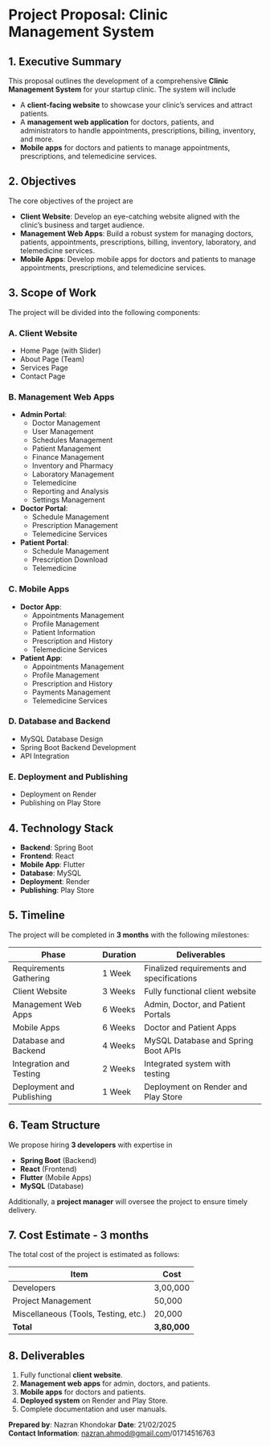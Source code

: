 
# **Project Proposal: Clinic Management System**

## **1. Executive Summary**
This proposal outlines the development of a comprehensive **Clinic Management System** for your startup clinic. The system will include
  - A **client-facing website** to showcase your clinic’s services and attract patients.
  - A **management web application** for doctors, patients, and administrators to handle appointments, prescriptions, billing, inventory, and more.
  - **Mobile apps** for doctors and patients to manage appointments, prescriptions, and telemedicine services.


## **2. Objectives**
The core objectives of the project are
  - **Client Website**: Develop an eye-catching website aligned with the clinic’s business and target audience.
  - **Management Web Apps**: Build a robust system for managing doctors, patients, appointments, prescriptions, billing, inventory, laboratory, and telemedicine services.
  - **Mobile Apps**: Develop mobile apps for doctors and patients to manage appointments, prescriptions, and telemedicine services.

## **3. Scope of Work**
The project will be divided into the following components:

### **A. Client Website**
- Home Page (with Slider)
- About Page (Team)
- Services Page
- Contact Page

### **B. Management Web Apps**
- **Admin Portal**:
  - Doctor Management
  - User Management
  - Schedules Management
  - Patient Management
  - Finance Management
  - Inventory and Pharmacy
  - Laboratory Management
  - Telemedicine
  - Reporting and Analysis
  - Settings Management
- **Doctor Portal**:
  - Schedule Management
  - Prescription Management
  - Telemedicine Services
- **Patient Portal**:
  - Schedule Management
  - Prescription Download
  - Telemedicine

### **C. Mobile Apps**
- **Doctor App**:
  - Appointments Management
  - Profile Management
  - Patient Information
  - Prescription and History
  - Telemedicine Services
- **Patient App**:
  - Appointments Management
  - Profile Management
  - Prescription and History
  - Payments Management
  - Telemedicine Services

### **D. Database and Backend**
- MySQL Database Design
- Spring Boot Backend Development
- API Integration

### **E. Deployment and Publishing**
- Deployment on Render
- Publishing on Play Store


## **4. Technology Stack**
- **Backend**: Spring Boot
- **Frontend**: React
- **Mobile App**: Flutter
- **Database**: MySQL
- **Deployment**: Render
- **Publishing**: Play Store


## **5. Timeline**
The project will be completed in **3 months** with the following milestones:

| **Phase**               | **Duration** | **Deliverables**                              |
|--------------------------|--------------|-----------------------------------------------|
| Requirements Gathering   | 1 Week       | Finalized requirements and specifications     |
| Client Website           | 3 Weeks      | Fully functional client website              |
| Management Web Apps      | 6 Weeks      | Admin, Doctor, and Patient Portals           |
| Mobile Apps              | 6 Weeks      | Doctor and Patient Apps                      |
| Database and Backend     | 4 Weeks      | MySQL Database and Spring Boot APIs          |
| Integration and Testing  | 2 Weeks      | Integrated system with testing               |
| Deployment and Publishing| 1 Week       | Deployment on Render and Play Store          |


## **6. Team Structure**
We propose hiring **3 developers** with expertise in
  - **Spring Boot** (Backend)
  - **React** (Frontend)
  - **Flutter** (Mobile Apps)
  - **MySQL** (Database)

Additionally, a **project manager** will oversee the project to ensure timely delivery.


## **7. Cost Estimate - 3 months**
The total cost of the project is estimated as follows:

| **Item**                | **Cost**         |
|--------------------------|------------------|
| Developers | 3,00,000         |
| Project Management       | 50,000           |
| Miscellaneous (Tools, Testing, etc.) | 20,000       |
| **Total**               | **3,80,000**      |


## **8. Deliverables**
1. Fully functional **client website**.
2. **Management web apps** for admin, doctors, and patients.
3. **Mobile apps** for doctors and patients.
4. **Deployed system** on Render and Play Store.
5. Complete documentation and user manuals.

**Prepared by**: Nazran Khondokar 
**Date**: 21/02/2025  
**Contact Information**: nazran.ahmod@gmail.com/01714516763 

